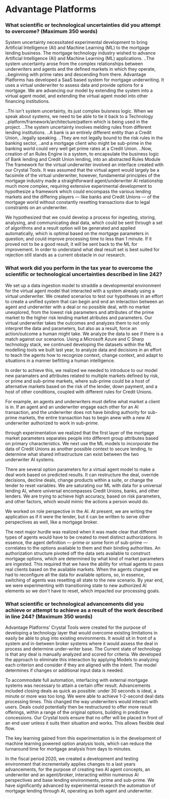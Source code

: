 Advantage Platforms
==========================



### What scientific or technological uncertainties did you attempt to overcome? (Maximum 350 words)


System uncertainty necessitated experimental development to bring Artificial Intelligence (AI) and Machine Learning (ML) to the mortgage lending business.
The mortgage technology industry wished to advance Artificial Intelligence (AI) and Machine Learning (ML) applications.
..The system uncertainty arose from the complex relationships between underwriters and agents and the defined markets in which they operate,
..beginning with prime rates and descending from there.
Advantage Platforms has developed a SaaS based system for mortgage underwriting.
It uses a virtual underwriter to assess data and provide options for a mortgage.
We are advancing our model by extending the system into a virtual agent model, and extending the virtual agent model into other financing institutions.

..Thi isn't system uncertainty, its just complex buisness logic. When we speak about systems, we need to be able to tie it back to a Technology ..platform/framework/architecture/pattern  which is being used in the project. 
..The system uncertainty involves melding rules from different lending institutions.
..A bank is an entirely different entity than a Credit Union,
..legally speaking.
..They are not legally bound to the risk rules in the banking sector,
..and a mortgage client who might be sub-prime in the banking world could very well get prime rates at a Credit Union.
..Now, creation of an Rules Engine is a system, to encapsulate the business logic of Bank lending and Credit Union lending, into an abstracted Rules Module 
The framework for the virtual underwriter involved an interface created with our Crystal Tools.
It was assumed that the virtual agent would largely be a facsimile of the virtual underwriter,
however,
fundamental principles of the mortgage industry made a straightforward agent/underwriter AI relationship much more complex,
requiring extensive experimental development to hypothesize a framework which could encompass the various lending markets and the differing players
&mdash;
like banks and Credit Unions
&mdash;
of the mortgage world without constantly resetting transactions due to legal constraints on an underwriter.

We hypothesized that we could develop a process for ingesting, storing, analysing, and communicating deal data, which could be sent through a set of algorithms and a result option will be generated and applied automatically, which is optimal based on the mortgage parameters in question; and could improve processing time to less than 1 minute. If it proved not to be a good result, it will be sent back to the ML for improvement. In order to understand what deal result set is best suited for rejection still stands as a current obstacle in our research. 

### What work did you perform in the tax year to overcome the scientific or technological uncertainties described in line 242?

We set up a data ingestion model to straddle a developmental environment for the virtual agent model that interacted with a 
system already using a virtual underwriter.
We created scenarios to test our hypotheses in an effort to create a unified system that can begin and end an interaction between an agent and underwriter with a deal or no possible deal,
with no market unexplored,
from the lowest risk parameters and attributes of the prime market to the higher risk lending market atributes and parameters.
Our virtual underwriter takes the outcomes and analyzes them to not only interpret the data and parameters, but also as a result, force an action/outcome a human might take.
We analyze the data to see if there is a match against our scenarios.
Using a Microsoft Azure and C Sharp technology stack,
we continued developing the datasets within the ML modelling tools we built last year, to analyze data and decisions in an effort to teach the agents how to recognize context,
change context,
and adapt to situations in a manner befitting a human intelligence.

In order to achieve this, we realized we needed to introduce to our model new paramaters and attributes related to multiple markets defined by risk, or 
prime and sub-prime markets,
where sub-prime could be a host of alternative markets based on the risk of the lender,
down payment,
and a host of other conditions,
coupled with different rules for Credit Unions.

For example, an agents and underwriters must define what market a client is in.
If an agent and an underwriter engage each other for an AI transaction,
and the underwriter does not have binding authority for sub-prime markets,
the entire transaction has to begin anew with a new AI underwriter authorized to work in sub-prime.

through experimentation we realized that the first layer of the mortgage market parameters separates people into different group attributes based on 
primary characteristics.
We next use the ML models to incorporate the data of Credit Unions as another possible context to secure lending,
to determine what shared infrastructure can exist between the two underwriter AI systems.

There are several option parameters for a virtual agent model to make a deal work based on predicted results.
It can restructure the deal,
override decisions,
decline deals,
change products within a suite,
or change the lender to reset variables.
We are saturating our ML with data for a universal lending AI,
where universal encompasses Credit Unions,
banks,
and other lenders.
We are trying to achieve high accuracy, based on risk parameters, and other factors, which would mimic the actions a person would do.

We worked on role perspective in the AI.
At present,
we are writing the application as if it were the lender,
but it can be written to serve other perspectives as well,
like a mortgage broker.

The next major hurdle was realized when it was made clear that different types of agents would have to be created to meet distinct authorizations.
In essence,
the agent definition
&mdash;
prime or some form of sub-prime
&mdash;
correlates to the options available to them and their binding authorities.
An authorization structure pivoted off the data sets available to construct mortgage options,
which are determined by what kind of market parameters are ingested. 
This required that we have the ability for virtual agents to pass real clients based on the available markets.
When the agents changed we had to reconfigure all the data for available options,
so,
in essence,
switching of agents was resetting all state to the new scenario.
By year end, we were experimenting with transitioning state to new authorized AI elements so we don't have to reset, which impacted our processing goals.

### What scientific or technological advancements did you achieve or attempt to achieve as a result of the work described in line 244? (Maximum 350 words)
Advantage Platforms’ Crystal Tools were created for the purpose of developing a technology layer that would overcome existing limitations in easily be able to plug into existing environments. It would sit in front of a system and in-between broker systems where it would assess the deal in process and determine under-writer base. The Current state of technology is that any deal is manually analyzed and scored for criteria. We developed the approach to eliminate this interaction by applying Models to analyzing each criterion and consider if they are aligned with the intent. The model determines if changes or additional input data is needed. 

To accommodate full automation, interfacing with external mortgage systems was necessary to attain a certain offer result.  Advancements included closing deals as quick as possible: under 30 seconds is ideal, a minute or more was too long. We were able to achieve 1-2-second deal data processing times.  This changed the way underwriters would interact with users. Deals could potentially then be restructured to offer more result offerings, within a range of the original options, building in predictive concessions. Our Crystal tools ensure that no offer will be placed in front of an end user unless it suits their situation and works. This allows flexible deal flow.  

The key learning gained from this experimentation is in the development of machine learning powered option analysis tools, which can reduce the turnaround time for mortgage analysis from days to minutes. 

In the fiscal period 2020, 
we created a development and testing environment that incrementally applies changes to a last years advancements, for the purpose of creating two AI agent concepts,
an underwriter and an agent/broker,
interacting within numerous AI perspectives and base lending environments,
prime and sub-prime.
We have significantly advanced by experimental research the automation of mortgage lending through AI,
operating as both agent and underwriter.
